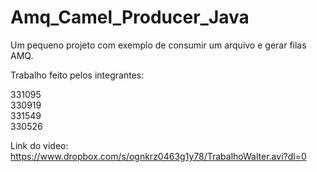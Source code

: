 # Amq_Camel_Producer_Java
Um pequeno projeto com exemplo de consumir um arquivo e gerar filas AMQ.

Trabalho feito pelos integrantes:

331095<br />
330919<br />
331549<br />
330526<br />
 
 
 Link do video: https://www.dropbox.com/s/ognkrz0463g1y78/TrabalhoWalter.avi?dl=0 
